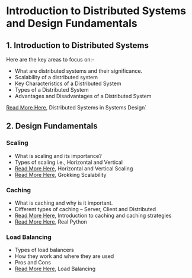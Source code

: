 # Introduction to Distributed Systems and Design Fundamentals

## 1. Introduction to Distributed Systems 
Here are the key areas to focus on:-
- What are distributed systems and their significance.
- Scalability of a distributed system
- Key Characteristics of a Distributed System
- Types of a Distributed System
- Advantages and Disadvantages of a Distributed System

[Read More Here](https://www.enjoyalgorithms.com/blog/distributed-system-in-system-design), Distributed Systems in Systems Design`

## 2. Design Fundamentals
### Scaling
- What is scaling and its importance?
- Types of scaling i.e., Horizontal and Vertical
- [Read More Here](https://www.codingninjas.com/studio/library/system-design-horizontal-and-vertical-scaling), Horizontal and Vertical Scaling 
- [Read More Here](https://www.designgurus.io/blog/grokking-system-design-scalability), Grokking Scalability
 
### Caching
- What is caching and why is it important.
- Different types of caching – Server, Client and Distributed
- [Read More Here](https://www.enjoyalgorithms.com/blog/caching-system-design-concept), Introduction to caching and caching strategies
- [Read More Here](https://realpython.com/lessons/caching-intro/), Real Python

### Load Balancing
- Types of load balancers
- How they work and where they are used
- Pros and Cons
- [Read More Here](https://charlieinden.github.io/System-Design/2018-06-09_System-Design--Chapter-3--Load-Balancing-e1c89148e37.html), Load Balancing
